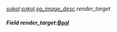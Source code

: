 _[sokol](../../modules/sokol/sokol-module.md):[sokol](../../modules/sokol/sokol-module.md).[sg\_image\_desc](../../modules/sokol/sokol-sg_image_desc.md).render\_target_
##### Field render\_target:[Bool](../../modules/wonkey/wonkey-types-bool.md)
